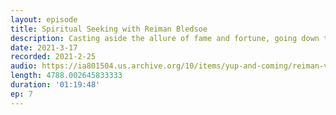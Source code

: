 ```yaml
---
layout: episode
title: Spiritual Seeking with Reiman Bledsoe
description: Casting aside the allure of fame and fortune, going down the rabbit hole of meditation, eating a tarantula on Survivor, and looking at death differently. Reiman is a former derivatives trader and reality TV star who hosts the podcast Redeeming Disorder.
date: 2021-3-17
recorded: 2021-2-25
audio: https://ia801504.us.archive.org/10/items/yup-and-coming/reiman-v1.mp3
length: 4788.002645833333
duration: '01:19:48'
ep: 7
---
```

